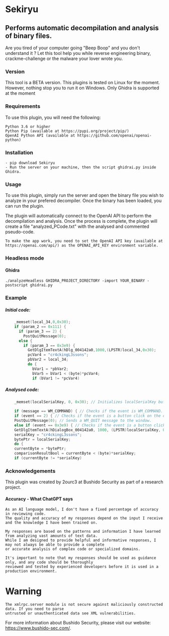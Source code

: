 # Sekiryu
## Performs automatic decompilation and analysis of binary files.
                                     
Are you tired of your computer going "Beep Boop" and you don't understand it ? Let this tool help you while reverse engineering
binary, crackme-challenge or the malware your lover wrote you.

### Version 
This tool is a BETA version. 
    This plugins is tested on Linux for the moment. However, nothing stop you to run it on Windows. 
    Only Ghidra is supported at the moment

### Requirements

To use this plugin, you will need the following:

    Python 3.6 or higher
    Python Pip (available at https://pypi.org/project/pip/)
    OpenAI Python API (available at https://github.com/openai/openai-python)

### Installation

    - pip download Sekiryu
    - Run the server on your machine, then the script ghidrai.py inside Ghidra.

### Usage

To use this plugin, simply run the server and open the binary file you wish to analyze in your prefered decompiler. Once the binary has been loaded, you can run the plugin.

The plugin will automatically connect to the OpenAI API to perform the decompilation and analysis. Once the process is complete, the plugin will create a file "analyzed_PCode.txt" with the analysed and commented pseudo-code.

    To make the app work, you need to set the OpenAI API key (available at https://openai.com/api/) as the OPENAI_API_KEY environment variable.

### Headless mode

#### Ghidra

    ./analyzeHeadless GHIDRA_PROJECT_DIRECTORY -import YOUR_BINARY -postscript ghidrai.py


### Example 

##### Initial code:

```c
    _memset(local_34,0,0x30);                                         
    if (param_2 == 0x111) {                                            
      if (param_3 == 2) {                                             
        PostQuitMessage(0);                                        
      else {                    
        if (param_3 == 0x3e9) {                                      
          GetDlgItemTextA(hDlg_004142a0,1000,(LPSTR)local_34,0x30); 
          pcVar4 = "cr4ckingL3ssons";                                           
          pbVar2 = local_34;                                             
          do {                                        
            bVar1 = *pbVar2;                                             
            bVar5 = bVar1 < (byte)*pcVar4;                                         
            if (bVar1 != *pcVar4)
```
            
##### Analysed code:
```c
    _memset(localSerialKey, 0, 0x30); // Initializes localSerialKey buffer with 0.
    
    if (message == WM_COMMAND) { // Checks if the event is WM_COMMAND.
    if (event == 2) { // Checks if the event is a button click on the close button.
    PostQuitMessage(0); // Sends a WM_QUIT message to the window.
    else if (event == 0x3e9) { // Checks if the event is a button click on a button with control ID of 1001.
    GetDlgItemTextA(hDialogBox_004142a0, 1000, (LPSTR)localSerialKey, 0x30);  // Retrieves the text of the control with the given control ID.
    serialKey = "cr4ckingL3ssons";
    bytePtr = localSerialKey;
    do {
    currentByte = *bytePtr;
    comparisonResultBool = currentByte < (byte)*serialKey;
    if (currentByte != *serialKey)
```

### Acknowledgements

This plugin was created by 2ourc3 at Bushido Security as part of a research project. 
    
#### Accuracy - What ChatGPT says

    As an AI language model, I don't have a fixed percentage of accuracy in reviewing code. 
    The quality and accuracy of my responses depend on the input I receive and the knowledge I have been trained on.
      
    My responses are based on the patterns and information I have learned from analyzing vast amounts of text data. 
    While I am designed to provide helpful and informative responses, I may not always be able to provide a complete
    or accurate analysis of complex code or specialized domains.
    
    It's important to note that my responses should be used as guidance only, and any code should be thoroughly 
    reviewed and tested by experienced developers before it is used in a production environment.
    
# Warning
 
    The xmlrpc.server module is not secure against maliciously constructed data. If you need to parse 
    untrusted or unauthenticated data see XML vulnerabilities. 

For more information about Bushido Security, please visit our website: https://www.bushido-sec.com/.
